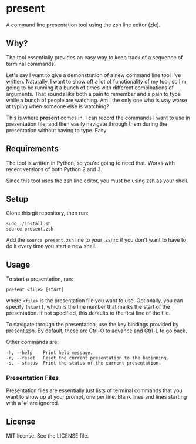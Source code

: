 # present
A command line presentation tool using the zsh line editor (zle).

## Why?
The tool essentially provides an easy way to keep track of a sequence of
terminal commands.

Let's say I want to give a demonstration of a new command line tool I've
written. Naturally, I want to show off a lot of functionality of my tool, so
I'm going to be running it a bunch of times with different combinations of
arguments. That sounds like both a pain to remember and a pain to type while a
bunch of people are watching. Am I the only one who is way worse at typing when
someone else is watching?

This is where **present** comes in. I can record the commands I want to use in
presentation file, and then easily navigate through them during the
presentation without having to type. Easy.

## Requirements
The tool is written in Python, so you're going to need that. Works with recent
versions of both Python 2 and 3.

Since this tool uses the zsh line editor, you must be using zsh as your shell.

## Setup
Clone this git repository, then run:
```
sudo ./install.sh
source present.zsh
```
Add the `source present.zsh` line to your .zshrc if you don't want to have to
do it every time you start a new shell.

## Usage
To start a presentation, run:
```
present <file> [start]
```
where `<file>` is the presentation file you want to use. Optionally, you can
specify `[start]`, which is the line number that marks the start of the
presentation. If not specified, this defaults to the first line of the file.

To navigate through the presentation, use the key bindings provided by
present.zsh. By default, these are Ctrl-O to advance and Ctrl-L to go back.

Other commands are:
```
-h, --help    Print help message.
-r, --reset   Reset the current presentation to the beginning.
-s, --status  Print the status of the current presentation.
```

### Presentation Files
Presentation files are essentially just lists of terminal commands that you
want to show up at your prompt, one per line. Blank lines and lines starting
with a '#' are ignored.

## License
MIT license. See the LICENSE file.
